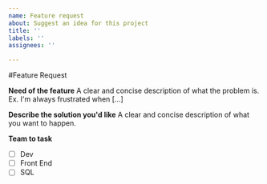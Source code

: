 ```yaml
---
name: Feature request
about: Suggest an idea for this project
title: ''
labels: ''
assignees: ''

---
```


#Feature Request

**Need of the feature**
A clear and concise description of what the problem is. Ex. I'm always frustrated when [...]

**Describe the solution you'd like**
A clear and concise description of what you want to happen.

**Team to task**
- [ ] Dev
- [ ] Front End
- [ ] SQL

